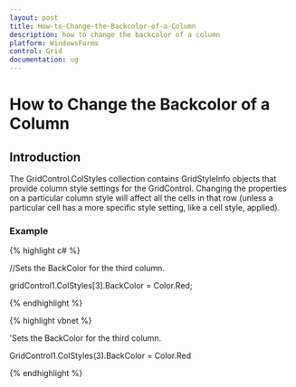 ```yaml
---
layout: post
title: How-to-Change-the-Backcolor-of-a-Column
description: how to change the backcolor of a column
platform: WindowsForms
control: Grid
documentation: ug
---
```


# How to Change the Backcolor of a Column

## Introduction

The GridControl.ColStyles collection contains GridStyleInfo objects that provide column style settings for the GridControl. Changing the properties on a particular column style will affect all the cells in that row (unless a particular cell has a more specific style setting, like a cell style, applied).


### Example



{% highlight c# %}



//Sets the BackColor for the third column.

gridControl1.ColStyles[3].BackColor = Color.Red;

{% endhighlight  %}

{% highlight vbnet %}



'Sets the BackColor for the third column.

GridControl1.ColStyles(3).BackColor = Color.Red

{% endhighlight  %}

